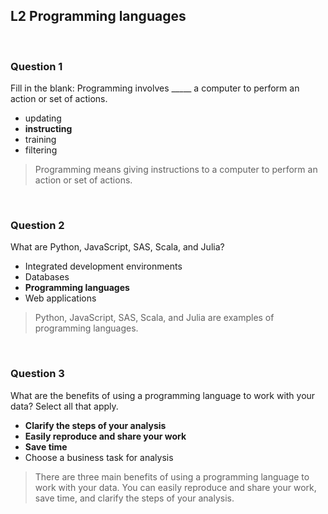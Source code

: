 ## L2 Programming languages

&nbsp;

### Question 1

Fill in the blank: Programming involves _____ a computer to perform an action or set of actions.

* updating
* **instructing**
* training
* filtering

> Programming means giving instructions to a computer to perform an action or set of actions.

&nbsp;

### Question 2

What are Python, JavaScript, SAS, Scala, and Julia? 

* Integrated development environments 
* Databases
* **Programming languages**
* Web applications 

> Python, JavaScript, SAS, Scala, and Julia are examples of programming languages. 

&nbsp;

### Question 3

What are the benefits of using a programming language to work with your data? Select all that apply.

* **Clarify the steps of your analysis**
* **Easily reproduce and share your work**
* **Save time**
* Choose a business task for analysis

> There are three main benefits of using a programming language to work with your data. You can easily reproduce and share your work, save time, and clarify the steps of your analysis.
